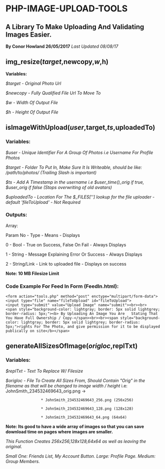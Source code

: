 # PHP-IMAGE-UPLOAD-TOOLS
## A Library To Make Uploading And Validating Images Easier.
**By Conor Howland 26/05/2017**
*Last Updated 08/08/17* 

## img_resize($target,$newcopy,$w,$h)

**Variables:**

*$target - Original Photo Url*

*$newcopy - Fully Qualified File Url To Move To*

*$w - Width Of Output File*

*$h - Height Of Output File*

## isImageWithUpload($user,$target,$ts,$uploadedTo)

### Variables:

*$user -  Unique Identifier For A Group Of Photos i.e Username For Profile Photos*

*$target - Folder To Put In, Make Sure It Is Writeable, should be like: /path/to/photos/ (Trailing Slash is important)*

*$ts - Add A Timestamp in the username i.e $user_time()_orig if true, $user_orig if false (Stops overwriting of old avatars)*

*$uploadedTo - Location For The $_FILES[''] lookup for the file uploader - default 'fileToUpload' - Not Required*

### Outputs:

Array:

Param No - Type - Means - Displays

0 - Bool - True on Success, False On Fail - Always Displays

1 - String - Message Explaining Error Or Success - Always Displays

2 - String/Link - Link to uploaded file - Displays on success

**Note: 10 MB Filesize Limit**

### Code Example For Feed In Form (FeedIn.html):


	<form action="tools.php" method="post" enctype="multipart/form-data">
	<input type="file" name="fileToUpload" id="fileToUpload">
	<input type="submit" value="Upload Image" name="submit"><br><br>
	<span style="background-color: lightgray; border: 5px solid lightgrey; border-radius: 5px;"><b> By Uploading An Image You Are 	Stating That You Have Full Ownership / Copy-</span><br><br><span style="background-color: lightgray; border: 5px solid lightgrey; border-radius: 5px;">rights For The Photo, and give permission for it to be displayed publically on site</b></span>

## generateAllSizesOfImage($origloc,$replTxt)


### Variables:
*$replTxt - Text To Replace W/ Filesize*

*$origloc - File To Create All Sizes From, Should Contain "Orig" in the filename as that will be changed to image width / height*
i.e: JohnSmith_234532469643_orig.png ->

					* JohnSmith_234532469643_256.png (256x256)
					
					* JohnSmith_234532469643_128.png (128x128)
					
					* JohnSmith_234532469643_64.png (64x64)
					
**Note: Its good to have a wide array of images so that you can save download time on pages where images are smaller.**

*This Function Creates 256x256,128x128,64x64 as well as leaving the original.*

*Small One: Friends List, My Account Button. Large: Profile Page. Medium: Group Members.*
